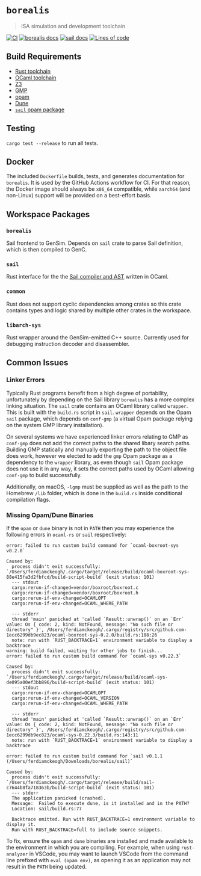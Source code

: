 # `borealis`

> ISA simulation and development toolchain

[![CI](https://github.com/avisi-group/borealis/actions/workflows/ci.yml/badge.svg)](https://github.com/avisi-group/borealis/actions/workflows/ci.yml)
[![borealis docs](https://img.shields.io/badge/docs-borealis-blue)](https://avisi.org.uk/borealis/borealis/)
[![sail docs](https://img.shields.io/badge/docs-sail-blue)](https://avisi.org.uk/borealis/sail/)
[![Lines of code](https://tokei.rs/b1/github/avisi-group/borealis)](https://github.com/avisi-group/borealis)

## Build Requirements

* [Rust toolchain](https://rustup.rs)
* [OCaml toolchain](https://ocaml.org)
* [Z3](https://github.com/Z3Prover/z3)
* [GMP](https://gmplib.org)
* [opam](https://opam.ocaml.org)
* [Dune](https://dune.build)
* [`sail` opam package](https://opam.ocaml.org/packages/sail/)

## Testing

`cargo test --release` to run all tests.

## Docker

The included `Dockerfile` builds, tests, and generates documentation for `borealis`. It is used by the GitHub Actions workflow for CI. For that reason, the Docker image should always be `x86_64` compatible, while `aarch64` (and non-Linux) support will be provided on a best-effort basis.

## Workspace Packages

### `borealis`

Sail frontend to GenSim. Depends on `sail` crate to parse Sail definition, which is then compiled to GenC.

### `sail`

Rust interface for the the [Sail compiler and AST](https://www.cl.cam.ac.uk/~pes20/sail/) written in OCaml.

### `common`

Rust does not support cyclic dependencies among crates so this crate contains types and logic shared by multiple other crates in the workspace.

### `libarch-sys`

Rust wrapper around the GenSim-emitted C++ source. Currently used for debugging instruction decoder and disassembler.

## Common Issues

### Linker Errors

Typically Rust programs benefit from a high degree of portability, unfortunately by depending on the Sail library `borealis` has a more complex linking situation. The `sail` crate contains an OCaml library called `wrapper`. This is built with the `build.rs` script in `sail`. `wrapper` depends on the Opam `sail` package, which depends on `conf-gmp` (a virtual Opam package relying on the system GMP library installation).

On several systems we have experienced linker errors relating to GMP as `conf-gmp` does not add the correct paths to the shared libary search paths. Building GMP statically and manually exporting the path to the object file does work, however we elected to add the `gmp` Opam package as a dependency to the `wrapper` library, as even though `sail` Opam package does not use it in any way, it sets the correct paths used by OCaml allowing `conf-gmp` to build successfully.

Additionally, on macOS, `-lgmp` must be supplied as well as the path to the Homebrew `/lib` folder, which is done in the `build.rs` inside conditional compilation flags.

### Missing Opam/Dune Binaries

If the `opam` or `dune` binary is not in `PATH` then you may experience the following errors in `ocaml-rs` or `sail` respectively:

```
error: failed to run custom build command for `ocaml-boxroot-sys v0.2.0`

Caused by:
  process didn't exit successfully: `/Users/ferdiamckeogh/.cargo/target/release/build/ocaml-boxroot-sys-88e415fa3d2fbfcd/build-script-build` (exit status: 101)
  --- stdout
  cargo:rerun-if-changed=vendor/boxroot/boxroot.c
  cargo:rerun-if-changed=vendor/boxroot/boxroot.h
  cargo:rerun-if-env-changed=OCAMLOPT
  cargo:rerun-if-env-changed=OCAML_WHERE_PATH

  --- stderr
  thread 'main' panicked at 'called `Result::unwrap()` on an `Err` value: Os { code: 2, kind: NotFound, message: "No such file or directory" }', /Users/ferdiamckeogh/.cargo/registry/src/github.com-1ecc6299db9ec823/ocaml-boxroot-sys-0.2.0/build.rs:108:26
  note: run with `RUST_BACKTRACE=1` environment variable to display a backtrace
warning: build failed, waiting for other jobs to finish...
error: failed to run custom build command for `ocaml-sys v0.22.3`

Caused by:
  process didn't exit successfully: `/Users/ferdiamckeogh/.cargo/target/release/build/ocaml-sys-de095a00ef3bb896/build-script-build` (exit status: 101)
  --- stdout
  cargo:rerun-if-env-changed=OCAMLOPT
  cargo:rerun-if-env-changed=OCAML_VERSION
  cargo:rerun-if-env-changed=OCAML_WHERE_PATH

  --- stderr
  thread 'main' panicked at 'called `Result::unwrap()` on an `Err` value: Os { code: 2, kind: NotFound, message: "No such file or directory" }', /Users/ferdiamckeogh/.cargo/registry/src/github.com-1ecc6299db9ec823/ocaml-sys-0.22.3/build.rs:143:11
  note: run with `RUST_BACKTRACE=1` environment variable to display a backtrace
```

```
error: failed to run custom build command for `sail v0.1.1 (/Users/ferdiamckeogh/Downloads/borealis/sail)`

Caused by:
  process didn't exit successfully: `/Users/ferdiamckeogh/.cargo/target/release/build/sail-c7644b8fa718363b/build-script-build` (exit status: 101)
  --- stderr
  The application panicked (crashed).
  Message:  Failed to execute dune, is it installed and in the PATH?
  Location: sail/build.rs:77

  Backtrace omitted. Run with RUST_BACKTRACE=1 environment variable to display it.
  Run with RUST_BACKTRACE=full to include source snippets.
```

To fix, ensure the `opam` and `dune` binaries are installed and made available to the environment in which you are compiling. For example, when using `rust-analyzer` in VSCode, you may want to launch VSCode from the command line prefixed with `eval (opam env)`, as opening it as an application may not result in the `PATH` being updated.
